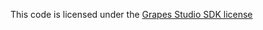 This code is licensed under the [Grapes Studio SDK license](https://github.com/GrapesJS/studio/blob/main/LICENSE.md)
